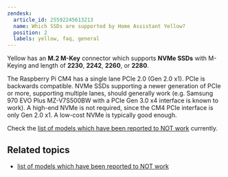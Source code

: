 ```yaml
---
zendesk:
  article_id: 25592245613213
  name: Which SSDs are supported by Home Assistant Yellow?
  position: 2
  labels: yellow, faq, general
---
```


Yellow has an **M.2 M-Key** connector which supports **NVMe SSDs** with M-Keying and length of **2230**, **2242**, **2260**, or **2280**.

The Raspberry Pi CM4 has a single lane PCIe 2.0 (Gen 2.0 x1). PCIe is backwards compatible.
NVMe SSDs supporting a newer generation of PCIe or more, supporting multiple lanes, should generally work (e.g. Samsung 970 EVO Plus MZ-V7S500BW with a PCIe Gen 3.0 x4 interface is known to work).
A high-end NVMe is not required, since the CM4 PCIe interface is only Gen 2.0 x1.
A low-cost NVMe is typically good enough.

Check the [list of models which have been reported to NOT work](/hc/en-us/articles/25592268332445) currently.

## Related topics

- [list of models which have been reported to NOT work](/hc/en-us/articles/25592268332445)